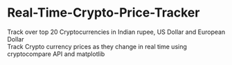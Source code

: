 # Real-Time-Crypto-Price-Tracker
Track over top 20 Cryptocurrencies in Indian rupee, US Dollar and European Dollar<br>
Track Crypto currency prices as they change in real time using cryptocompare API and matplotlib
